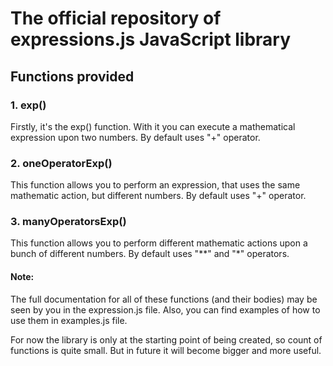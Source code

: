 # The official repository of expressions.js JavaScript library

## Functions provided

### 1. exp()

Firstly, it's the exp() function. With it you can execute a mathematical expression upon two numbers.
By default uses "+" operator.

### 2. oneOperatorExp()

This function allows you to perform an expression, that uses the same mathematic action, but different numbers.
By default uses "+" operator.

### 3. manyOperatorsExp()

This function allows you to perform different mathematic actions upon a bunch of different numbers.
By default uses "**" and "*" operators.

#### Note:

The full documentation for all of these functions (and their bodies) may be seen by you in the expression.js file.
Also, you can find examples of how to use them in examples.js file.

For now the library is only at the starting point of being created, so count of functions is quite small.
But in future it will become bigger and more useful.
